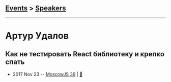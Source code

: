 ## [Events](../README.md) > [Speakers](../speakers.md)
---

# Артур Удалов

## Как не тестировать React библиотеку и крепко спать
- 2017 Nov 23 -- [MoscowJS 39](https://www.youtube.com/watch?v=y9ov9s6rDCc)  | [:notebook:](https://darkartur.github.io/moscowjs39/)  

